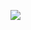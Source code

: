 [![](https://mermaid.ink/img/pako:eNqVVu1uozoQfRXk32kayFfJv2yTqNVudqtmr6p7ValyzQS8JTZrm3bTknffMQSSAL1qkaLAzPF8nBmP_UaYDIBMCKgZp6Gim3vh4HMlUw3aybKzM_nm3PFXqgLtTJwolxeYUtoAbUAYqdpRU2X4mjJjcfJF1EC7ArRKII4t4p48CfminWdOS8xDobwnrSuXNOSMxpcKqEkVFDYepUDECzfRiaEK9I6ty5hqvTdhgLII36l2uNBGpQwz_MA6EEraVLjIXc_zT8tP5bSM4uc2ORDekgajBkKp-GtJf-kma3pNFCj4nXLNTZHdSVHfii_7cGEK6fXMufl6kItnqlhElfOdbsD55-vpioVMRcBF-C9Q1bIGC8Q4jRcluzliVwZRklWLohD_XxgHcYBUOF-4MpF9a89mUYt5mfdkTVHZz_l-uKXiCdmbJsifMJxBhnLIpojZ4EtZsSqVfZvWMsmlH-az0sz4es1ZGpvtN3iGGOOYU73NlhDwdJNdITml_5Nl8xhsOyF8wRVkd0iIyuYUucmmXGUzqp6ybzyMTOvqGWimeGK4FO1lemjP8ahanTrTh_wbqiXVGF6VoHvm9noNVk83RM2xFb7HrdWd8FuZbGynmtVS8bH2O4qjmaDto9b8TgzeQkwt6Triycqgb43wOx4H2U90FWTTOOYQNKhpTK7P1OUkyYb2C87IlcG-D3FKvleaw_Cu-S0Vn2_7gjFLJ3q9UdIAs8RkU2Moe8qugMY4abLLVGk4ptJ6_fEi4HhLH1poPwvrZbbi90JcpY-_0Hdj2F1X47613n8ebnCzccYTaof6ifbmaAy3hXl0GnyqkFUandZhdgsax4il07IQZAvKY_y7FhiQDLFrqrNnRzpkA2pDeYBXgDwEPOoinCj3xJ4jAawpmrJwC00TO2_nAUcyyGRNYw0dQlMjV1vByARpghK0v0xUqFjSAHDRGzFYanQWcm3QJJNizUMrT1WM4siYRE_Oz626G-KJnT52mdycax5Edqg9-6PzkTe6oF4fRuM-Hfb7AXt0_Yu1N3DXwbjnepTsdh2C5bBW_5DJwO2Ox4Oe53perz_03VGHbMlkNOz6Y3_o-VbYG_o-rnmVEiPudf2R27vwvMHYHeFv4OfW_suVRY6QU7Asbk75BapDlEzDaJ_v7i_ik_AW?type=png)](https://mermaid.live/edit#pako:eNqVVu1uozoQfRXk32kayFfJv2yTqNVudqtmr6p7ValyzQS8JTZrm3bTknffMQSSAL1qkaLAzPF8nBmP_UaYDIBMCKgZp6Gim3vh4HMlUw3aybKzM_nm3PFXqgLtTJwolxeYUtoAbUAYqdpRU2X4mjJjcfJF1EC7ArRKII4t4p48CfminWdOS8xDobwnrSuXNOSMxpcKqEkVFDYepUDECzfRiaEK9I6ty5hqvTdhgLII36l2uNBGpQwz_MA6EEraVLjIXc_zT8tP5bSM4uc2ORDekgajBkKp-GtJf-kma3pNFCj4nXLNTZHdSVHfii_7cGEK6fXMufl6kItnqlhElfOdbsD55-vpioVMRcBF-C9Q1bIGC8Q4jRcluzliVwZRklWLohD_XxgHcYBUOF-4MpF9a89mUYt5mfdkTVHZz_l-uKXiCdmbJsifMJxBhnLIpojZ4EtZsSqVfZvWMsmlH-az0sz4es1ZGpvtN3iGGOOYU73NlhDwdJNdITml_5Nl8xhsOyF8wRVkd0iIyuYUucmmXGUzqp6ybzyMTOvqGWimeGK4FO1lemjP8ahanTrTh_wbqiXVGF6VoHvm9noNVk83RM2xFb7HrdWd8FuZbGynmtVS8bH2O4qjmaDto9b8TgzeQkwt6Triycqgb43wOx4H2U90FWTTOOYQNKhpTK7P1OUkyYb2C87IlcG-D3FKvleaw_Cu-S0Vn2_7gjFLJ3q9UdIAs8RkU2Moe8qugMY4abLLVGk4ptJ6_fEi4HhLH1poPwvrZbbi90JcpY-_0Hdj2F1X47613n8ebnCzccYTaof6ifbmaAy3hXl0GnyqkFUandZhdgsax4il07IQZAvKY_y7FhiQDLFrqrNnRzpkA2pDeYBXgDwEPOoinCj3xJ4jAawpmrJwC00TO2_nAUcyyGRNYw0dQlMjV1vByARpghK0v0xUqFjSAHDRGzFYanQWcm3QJJNizUMrT1WM4siYRE_Oz626G-KJnT52mdycax5Edqg9-6PzkTe6oF4fRuM-Hfb7AXt0_Yu1N3DXwbjnepTsdh2C5bBW_5DJwO2Ox4Oe53perz_03VGHbMlkNOz6Y3_o-VbYG_o-rnmVEiPudf2R27vwvMHYHeFv4OfW_suVRY6QU7Asbk75BapDlEzDaJ_v7i_ik_AW)